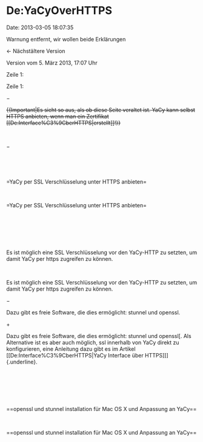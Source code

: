De:YaCyOverHTTPS
================

Date: 2013-03-05 18:07:35

Warnung entfernt, wir wollen beide Erklärungen

← Nächstältere Version

Version vom 5. März 2013, 17:07 Uhr

Zeile 1:

Zeile 1:

−

<div>

~~{{Important\|Es sieht so aus, als ob diese Seite veraltet ist. YaCy
kann selbst HTTPS anbieten, wenn man ein Zertifikat
\[\[De:Interface%C3%9CberHTTPS\|erstellt\]\]!}}~~

</div>

 

−

<div>

</div>

 

 

<div>

=YaCy per SSL Verschlüsselung unter HTTPS anbieten=

</div>

 

<div>

=YaCy per SSL Verschlüsselung unter HTTPS anbieten=

</div>

 

 

 

<div>

Es ist möglich eine SSL Verschlüsselung vor den YaCy-HTTP zu setzten, um
damit YaCy per https zugreifen zu können.

</div>

 

<div>

Es ist möglich eine SSL Verschlüsselung vor den YaCy-HTTP zu setzten, um
damit YaCy per https zugreifen zu können.

</div>

−

<div>

Dazu gibt es freie Software, die dies ermöglicht: stunnel und openssl.

</div>

\+

<div>

Dazu gibt es freie Software, die dies ermöglicht: stunnel und openssl[.
Als Alternative ist es aber auch möglich, ssl innerhalb von YaCy direkt
zu konfigurieren, eine Anleitung dazu gibt es im Artikel
\[\[De:Interface%C3%9CberHTTPS\|YaCy Interface über
HTTPS\]\]]{.underline}.

</div>

 

 

 

<div>

==openssl und stunnel installation für Mac OS X und Anpassung an YaCy==

</div>

 

<div>

==openssl und stunnel installation für Mac OS X und Anpassung an YaCy==

</div>
